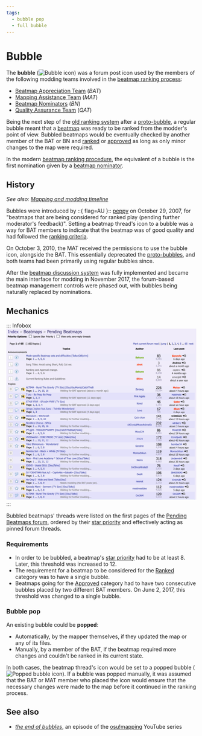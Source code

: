 ```yaml
---
tags:
  - bubble pop
  - full bubble
---
```


# Bubble

The **bubble** (![Bubble icon](/wiki/shared/icon/bubble.gif)) was a forum post icon used by the members of the following modding teams involved in the [beatmap ranking process](/wiki/Beatmap_ranking_procedure):

- [Beatmap Appreciation Team](/wiki/Modding/Beatmap_Appreciation_Team) (*BAT*)
- [Mapping Assistance Team](/wiki/Modding/Mapping_Assistance_Team) (*MAT*)
- [Beatmap Nominators](/wiki/People/The_Team/Beatmap_Nominators) (*BN*)
- [Quality Assurance Team](/wiki/Modding/Quality_Assurance_Team) (*QAT*)

Being the next step of the [old ranking system](/wiki/Modding/Forum_modding) after a [proto-bubble](/wiki/Modding/Proto-bubble), a regular bubble meant that a [beatmap](/wiki/Beatmap) was ready to be ranked from the modder's point of view. Bubbled beatmaps would be eventually checked by another member of the BAT or BN and [ranked](/wiki/Beatmap/Category#ranked) or [approved](/wiki/Beatmap/Category#approved) as long as only minor changes to the map were required.

In the modern [beatmap ranking procedure](/wiki/Beatmap_ranking_procedure), the equivalent of a bubble is the first nomination<!-- TODO: nomination article link --> given by a [beatmap nominator](/wiki/People/The_Team/Beatmap_Nominators).

## History

*See also: [Mapping and modding timeline](/wiki/Mapping_and_Modding_Timeline)*

Bubbles were introduced by ::{ flag=AU }:: [peppy](/wiki/People/peppy) on October 29, 2007, for "beatmaps that are being considered for ranked play (pending further moderator's feedback)". Setting a beatmap thread's icon to a bubble was a way for BAT members to indicate that the beatmap was of good quality and had followed the [ranking criteria](/wiki/Ranking_Criteria)<!-- internal reference: https://osu.ppy.sh/community/forums/topics/619 -->.

On October 3, 2010, the MAT received the permissions to use the bubble icon, alongside the BAT<!-- internal reference: https://osu.ppy.sh/community/forums/topics/38403 -->. This essentially deprecated the [proto-bubbles](/wiki/Modding/Proto-bubble), and both teams had been primarily using regular bubbles since.

After the [beatmap discussion system](/wiki/Beatmap_discussion) was fully implemented and became the main interface for modding in November 2017, the forum-based beatmap management controls were phased out, with bubbles being naturally replaced by nominations<!-- TODO: nomination article link -->.

## Mechanics

::: Infobox
![](img/list-of-bubbles.png "List of bubbled beatmaps, followed by popped bubbles and starred maps")
:::

Bubbled beatmaps' threads were listed on the first pages of the [Pending Beatmaps forum](https://osu.ppy.sh/community/forums/6), ordered by their [star priority](/wiki/Modding/Star_priority) and effectively acting as pinned forum threads.

### Requirements

- In order to be bubbled, a beatmap's [star priority](/wiki/Modding/Star_priority) had to be at least 8. Later, this threshold was increased to 12<!-- internal source: https://osu.ppy.sh/community/forums/posts/280845 -->.
- The requirement for a beatmap to be considered for the [Ranked](/wiki/Beatmap/Category#ranked) category was to have a single bubble.
- Beatmaps going for the [Approved](/wiki/Beatmap/Category#approved) category had to have two consecutive bubbles placed by two different BAT members. On June 2, 2017, this threshold was changed to a single bubble<!-- internal source: https://osu.ppy.sh/community/forums/topics/631077?start=6050796 -->.

### Bubble pop

An existing bubble could be **popped**:

- Automatically, by the mapper themselves, if they updated the map or any of its files.
- Manually, by a member of the BAT, if the beatmap required more changes and couldn't be ranked in its current state.

In both cases, the beatmap thread's icon would be set to a popped bubble (![Popped bubble icon](/wiki/shared/icon/bubble-pop.gif)). If a bubble was popped manually, it was assumed that the BAT or MAT member who placed the icon would ensure that the necessary changes were made to the map before it continued in the ranking process.

## See also

- *[the end of bubbles](https://www.youtube.com/watch?v=9Za-1_hxkxE)*, an episode of the [osu!mapping](/wiki/Community/Video_series/osu!mapping) YouTube series

